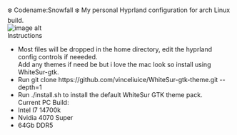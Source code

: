 :snowflake:  Codename:Snowfall :snowflake:
My personal Hyprland configuration for arch Linux build.<br />
![image alt](https://github.com/bleu-eve/photo/blob/c38e947b65fc7c8b249688419b8afd9e16109bc1/2025-03-31-165619_hyprshot.png)<br />
Instructions<br />
<ul>
<li>Most files will be dropped in the home directory, edit the hyprland config controls if neeeded.<br />
Add any themes if need be but i love the mac look so install using WhiteSur-gtk.<br />
  <li>Run git clone https://github.com/vinceliuice/WhiteSur-gtk-theme.git --depth=1
  
  <li>Run ./install.sh to install the default WhiteSur GTK theme pack.<br />
Current PC Build:<br />
<li>Intel I7 14700k</li>
<li>Nvidia 4070 Super</li>
<li>64Gb DDR5</li>
